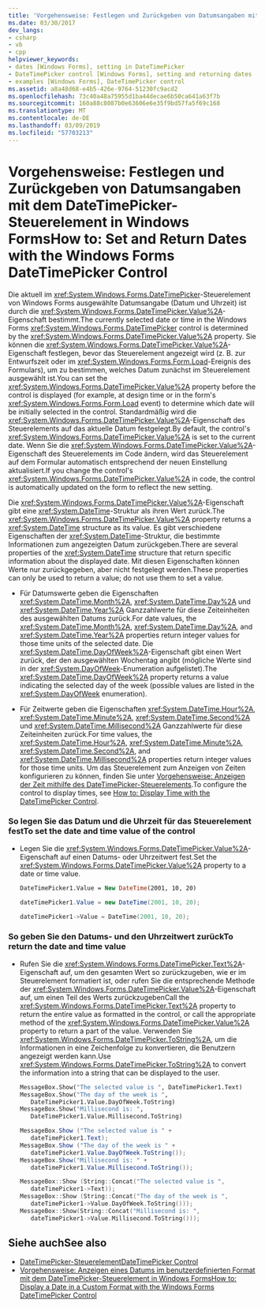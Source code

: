 ```yaml
---
title: 'Vorgehensweise: Festlegen und Zurückgeben von Datumsangaben mit dem DateTimePicker-Steuerelement in Windows Forms'
ms.date: 03/30/2017
dev_langs:
- csharp
- vb
- cpp
helpviewer_keywords:
- dates [Windows Forms], setting in DateTimePicker
- DateTimePicker control [Windows Forms], setting and returning dates
- examples [Windows Forms], DateTimePicker control
ms.assetid: a8a48d68-e4b5-426e-9764-51230fc9acd2
ms.openlocfilehash: 73c40a48a75955d1ba44decae6b50ca641a63f7b
ms.sourcegitcommit: 160a88c8087b0e63606e6e35f9bd57fa5f69c168
ms.translationtype: MT
ms.contentlocale: de-DE
ms.lasthandoff: 03/09/2019
ms.locfileid: "57703213"
---
```

# <a name="how-to-set-and-return-dates-with-the-windows-forms-datetimepicker-control"></a><span data-ttu-id="c3e9c-102">Vorgehensweise: Festlegen und Zurückgeben von Datumsangaben mit dem DateTimePicker-Steuerelement in Windows Forms</span><span class="sxs-lookup"><span data-stu-id="c3e9c-102">How to: Set and Return Dates with the Windows Forms DateTimePicker Control</span></span>
<span data-ttu-id="c3e9c-103">Die aktuell im <xref:System.Windows.Forms.DateTimePicker>-Steuerelement von Windows Forms ausgewählte Datumsangabe (Datum und Uhrzeit) ist durch die <xref:System.Windows.Forms.DateTimePicker.Value%2A>-Eigenschaft bestimmt.</span><span class="sxs-lookup"><span data-stu-id="c3e9c-103">The currently selected date or time in the Windows Forms <xref:System.Windows.Forms.DateTimePicker> control is determined by the <xref:System.Windows.Forms.DateTimePicker.Value%2A> property.</span></span> <span data-ttu-id="c3e9c-104">Sie können die <xref:System.Windows.Forms.DateTimePicker.Value%2A>-Eigenschaft festlegen, bevor das Steuerelement angezeigt wird (z. B. zur Entwurfszeit oder im <xref:System.Windows.Forms.Form.Load>-Ereignis des Formulars), um zu bestimmen, welches Datum zunächst im Steuerelement ausgewählt ist.</span><span class="sxs-lookup"><span data-stu-id="c3e9c-104">You can set the <xref:System.Windows.Forms.DateTimePicker.Value%2A> property before the control is displayed (for example, at design time or in the form's <xref:System.Windows.Forms.Form.Load> event) to determine which date will be initially selected in the control.</span></span> <span data-ttu-id="c3e9c-105">Standardmäßig wird die <xref:System.Windows.Forms.DateTimePicker.Value%2A>-Eigenschaft des Steuerelements auf das aktuelle Datum festgelegt.</span><span class="sxs-lookup"><span data-stu-id="c3e9c-105">By default, the control's <xref:System.Windows.Forms.DateTimePicker.Value%2A> is set to the current date.</span></span> <span data-ttu-id="c3e9c-106">Wenn Sie die <xref:System.Windows.Forms.DateTimePicker.Value%2A>-Eigenschaft des Steuerelements im Code ändern, wird das Steuerelement auf dem Formular automatisch entsprechend der neuen Einstellung aktualisiert.</span><span class="sxs-lookup"><span data-stu-id="c3e9c-106">If you change the control's <xref:System.Windows.Forms.DateTimePicker.Value%2A> in code, the control is automatically updated on the form to reflect the new setting.</span></span>  
  
 <span data-ttu-id="c3e9c-107">Die <xref:System.Windows.Forms.DateTimePicker.Value%2A>-Eigenschaft gibt eine <xref:System.DateTime>-Struktur als ihren Wert zurück.</span><span class="sxs-lookup"><span data-stu-id="c3e9c-107">The <xref:System.Windows.Forms.DateTimePicker.Value%2A> property returns a <xref:System.DateTime> structure as its value.</span></span> <span data-ttu-id="c3e9c-108">Es gibt verschiedene Eigenschaften der <xref:System.DateTime>-Struktur, die bestimmte Informationen zum angezeigten Datum zurückgeben.</span><span class="sxs-lookup"><span data-stu-id="c3e9c-108">There are several properties of the <xref:System.DateTime> structure that return specific information about the displayed date.</span></span> <span data-ttu-id="c3e9c-109">Mit diesen Eigenschaften können Werte nur zurückgegeben, aber nicht festgelegt werden.</span><span class="sxs-lookup"><span data-stu-id="c3e9c-109">These properties can only be used to return a value; do not use them to set a value.</span></span>  
  
-   <span data-ttu-id="c3e9c-110">Für Datumswerte geben die Eigenschaften <xref:System.DateTime.Month%2A>, <xref:System.DateTime.Day%2A> und <xref:System.DateTime.Year%2A> Ganzzahlwerte für diese Zeiteinheiten des ausgewählten Datums zurück.</span><span class="sxs-lookup"><span data-stu-id="c3e9c-110">For date values, the <xref:System.DateTime.Month%2A>, <xref:System.DateTime.Day%2A>, and <xref:System.DateTime.Year%2A> properties return integer values for those time units of the selected date.</span></span> <span data-ttu-id="c3e9c-111">Die <xref:System.DateTime.DayOfWeek%2A>-Eigenschaft gibt einen Wert zurück, der den ausgewählten Wochentag angibt (mögliche Werte sind in der <xref:System.DayOfWeek>-Enumeration aufgelistet).</span><span class="sxs-lookup"><span data-stu-id="c3e9c-111">The <xref:System.DateTime.DayOfWeek%2A> property returns a value indicating the selected day of the week (possible values are listed in the <xref:System.DayOfWeek> enumeration).</span></span>  
  
-   <span data-ttu-id="c3e9c-112">Für Zeitwerte geben die Eigenschaften <xref:System.DateTime.Hour%2A>, <xref:System.DateTime.Minute%2A>, <xref:System.DateTime.Second%2A> und <xref:System.DateTime.Millisecond%2A> Ganzzahlwerte für diese Zeiteinheiten zurück.</span><span class="sxs-lookup"><span data-stu-id="c3e9c-112">For time values, the <xref:System.DateTime.Hour%2A>, <xref:System.DateTime.Minute%2A>, <xref:System.DateTime.Second%2A>, and <xref:System.DateTime.Millisecond%2A> properties return integer values for those time units.</span></span> <span data-ttu-id="c3e9c-113">Um das Steuerelement zum Anzeigen von Zeiten konfigurieren zu können, finden Sie unter [Vorgehensweise: Anzeigen der Zeit mithilfe des DateTimePicker-Steuerelements](how-to-display-time-with-the-datetimepicker-control.md).</span><span class="sxs-lookup"><span data-stu-id="c3e9c-113">To configure the control to display times, see [How to: Display Time with the DateTimePicker Control](how-to-display-time-with-the-datetimepicker-control.md).</span></span>  
  
### <a name="to-set-the-date-and-time-value-of-the-control"></a><span data-ttu-id="c3e9c-114">So legen Sie das Datum und die Uhrzeit für das Steuerelement fest</span><span class="sxs-lookup"><span data-stu-id="c3e9c-114">To set the date and time value of the control</span></span>  
  
-   <span data-ttu-id="c3e9c-115">Legen Sie die <xref:System.Windows.Forms.DateTimePicker.Value%2A>-Eigenschaft auf einen Datums- oder Uhrzeitwert fest.</span><span class="sxs-lookup"><span data-stu-id="c3e9c-115">Set the <xref:System.Windows.Forms.DateTimePicker.Value%2A> property to a date or time value.</span></span>  
  
    ```vb  
    DateTimePicker1.Value = New DateTime(2001, 10, 20)  
    ```  
  
    ```csharp  
    dateTimePicker1.Value = new DateTime(2001, 10, 20);  
    ```  
  
    ```cpp  
    dateTimePicker1->Value = DateTime(2001, 10, 20);  
    ```  
  
### <a name="to-return-the-date-and-time-value"></a><span data-ttu-id="c3e9c-116">So geben Sie den Datums- und den Uhrzeitwert zurück</span><span class="sxs-lookup"><span data-stu-id="c3e9c-116">To return the date and time value</span></span>  
  
-   <span data-ttu-id="c3e9c-117">Rufen Sie die <xref:System.Windows.Forms.DateTimePicker.Text%2A>-Eigenschaft auf, um den gesamten Wert so zurückzugeben, wie er im Steuerelement formatiert ist, oder rufen Sie die entsprechende Methode der <xref:System.Windows.Forms.DateTimePicker.Value%2A>-Eigenschaft auf, um einen Teil des Werts zurückzugeben</span><span class="sxs-lookup"><span data-stu-id="c3e9c-117">Call the <xref:System.Windows.Forms.DateTimePicker.Text%2A> property to return the entire value as formatted in the control, or call the appropriate method of the <xref:System.Windows.Forms.DateTimePicker.Value%2A> property to return a part of the value.</span></span> <span data-ttu-id="c3e9c-118">Verwenden Sie <xref:System.Windows.Forms.DateTimePicker.ToString%2A>, um die Informationen in eine Zeichenfolge zu konvertieren, die Benutzern angezeigt werden kann.</span><span class="sxs-lookup"><span data-stu-id="c3e9c-118">Use <xref:System.Windows.Forms.DateTimePicker.ToString%2A> to convert the information into a string that can be displayed to the user.</span></span>  
  
    ```vb  
    MessageBox.Show("The selected value is ", DateTimePicker1.Text)  
    MessageBox.Show("The day of the week is ",   
       DateTimePicker1.Value.DayOfWeek.ToString)  
    MessageBox.Show("Millisecond is: ",   
       DateTimePicker1.Value.Millisecond.ToString)  
    ```  
  
    ```csharp  
    MessageBox.Show ("The selected value is " +   
       dateTimePicker1.Text);  
    MessageBox.Show ("The day of the week is " +   
       dateTimePicker1.Value.DayOfWeek.ToString());  
    MessageBox.Show("Millisecond is: " +   
       dateTimePicker1.Value.Millisecond.ToString());  
    ```  
  
    ```cpp  
    MessageBox::Show (String::Concat("The selected value is ",  
       dateTimePicker1->Text));  
    MessageBox::Show (String::Concat("The day of the week is ",  
       dateTimePicker1->Value.DayOfWeek.ToString()));  
    MessageBox::Show(String::Concat("Millisecond is: ",  
       dateTimePicker1->Value.Millisecond.ToString()));  
    ```  
  
## <a name="see-also"></a><span data-ttu-id="c3e9c-119">Siehe auch</span><span class="sxs-lookup"><span data-stu-id="c3e9c-119">See also</span></span>
- [<span data-ttu-id="c3e9c-120">DateTimePicker-Steuerelement</span><span class="sxs-lookup"><span data-stu-id="c3e9c-120">DateTimePicker Control</span></span>](datetimepicker-control-windows-forms.md)
- [<span data-ttu-id="c3e9c-121">Vorgehensweise: Anzeigen eines Datums im benutzerdefinierten Format mit dem DateTimePicker-Steuerelement in Windows Forms</span><span class="sxs-lookup"><span data-stu-id="c3e9c-121">How to: Display a Date in a Custom Format with the Windows Forms DateTimePicker Control</span></span>](display-a-date-in-a-custom-format-with-wf-datetimepicker-control.md)
